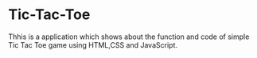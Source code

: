 # Tic-Tac-Toe
Thhis is a application which shows about the function and code of simple Tic Tac Toe game using HTML,CSS and JavaScript.
